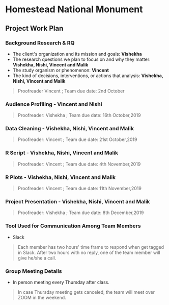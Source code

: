 # Homestead National Monument
## Project Work Plan

### Background Research & RQ
* The client's organization and its mission and goals: **Vishekha**
* The research questions we plan to focus on and why they matter: **Vishekha, Nishi, Vincent and Malik** 
* The study organism or phenomenon: **Vincent**
* The kind of decisions, interventions, or actions that analysis: **Vishekha, Nishi, Vincent and Malik** 
> Proofreader Vincent   ; Team due date: 2nd October


### Audience Profiling - Vincent and Nishi 
> Proofreader: Vishekha   ; Team due date: 16th October,2019

### Data Cleaning - Vishekha, Nishi, Vincent and Malik
> Proofreader: Vincent   ; Team due date: 21st October,2019

### R Script - Vishekha, Nishi, Vincent and Malik
> Proofreader: Vincent   ; Team due date: 4th November,2019

### R Plots - Vishekha, Nishi, Vincent and Malik
> Proofreader: Vincent   ; Team due date: 11th November,2019

### Project Presentation - Vishekha, Nishi, Vincent and Malik 
> Proofreader: Vishekha   ; Team due date: 8th December,2019

### Tool Used for Communication Among Team Members
* Slack
> Each member has two hours' time frame to respond when get tagged in Slack. After two hours with no reply, one of the team member will give he/she a call.

### Group Meeting Details
* In person meeting every Thursday after class.
>In case Thursday meeting gets canceled, the team will meet over ZOOM in the weekend.
